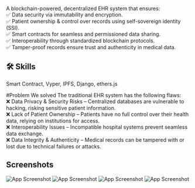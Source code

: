 
A blockchain-powered, decentralized EHR system that ensures:<br>
✅ Data security via immutability and encryption.<br>
✅ Patient ownership & control over records using self-sovereign identity (SSI).<br>
✅ Smart contracts for seamless and permissioned data sharing.<br>
✅ Interoperability through standardized blockchain protocols.<br>
✅ Tamper-proof records ensure trust and authenticity in medical data.<br>


## 🛠 Skills
Smart Contract, Vyper, IPFS, Django, ethers.js

#Problem We solved
The traditional EHR system has the following flaws:<br>
❌ Data Privacy & Security Risks – Centralized databases are vulnerable to hacking, risking sensitive patient information.<br>
❌ Lack of Patient Ownership – Patients have no full control over their health data, relying on institutions for access.<br>
❌ Interoperability Issues – Incompatible hospital systems prevent seamless data exchange.<br>
❌ Data Integrity & Authenticity – Medical records can be tampered with or lost due to technical failures or attacks.<br>

## Screenshots

![App Screenshot](https://devfolio-prod.s3.ap-south-1.amazonaws.com/hackathons/7ae6d1f643564d859fef431aae2b2d56/projects/e52280ed8c9b4a2392b186920811fd74/a83f2f35-5f53-4f27-b5d6-9e792f8fc52d.png)
![App Screenshot](https://devfolio-prod.s3.ap-south-1.amazonaws.com/hackathons/7ae6d1f643564d859fef431aae2b2d56/projects/e52280ed8c9b4a2392b186920811fd74/a747738b-d268-4cfa-99ad-88d908c74b3d.png)
![App Screenshot](https://devfolio-prod.s3.ap-south-1.amazonaws.com/hackathons/7ae6d1f643564d859fef431aae2b2d56/projects/e52280ed8c9b4a2392b186920811fd74/1e023a3a-f32e-4e67-a346-aa94cb941abc.png)
![App Screenshot](https://devfolio-prod.s3.ap-south-1.amazonaws.com/hackathons/7ae6d1f643564d859fef431aae2b2d56/projects/e52280ed8c9b4a2392b186920811fd74/706c0413-a54e-4cf5-a2cb-3d7fb1ece44f.png)

